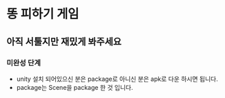 # 똥 피하기 게임

## 아직 서툴지만 재밌게 봐주세요

### 미완성 단계
  - unity 설치 되어있으신 분은 package로 아니신 분은 apk로 다운 하시면 됩니다.
  - package는 Scene을 package 한 것 입니다.

